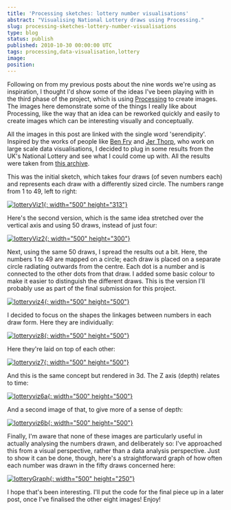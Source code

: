 ```yaml
---
title: 'Processing sketches: lottery number visualisations'
abstract: "Visualising National Lottery draws using Processing."
slug: processing-sketches-lottery-number-visualisations
type: blog
status: publish
published: 2010-10-30 00:00:00 UTC
tags: processing,data-visualisation,lottery
image: 
position: 
---
```


Following on from my previous posts about the nine words we're using as
inspiration, I thought I'd show some of the ideas I've been playing
with in the third phase of the project, which is using [Processing][1] to create images. The images here demonstrate some of
the things I really like about Processing, like the way that an idea can
be reworked quickly and easily to create images which can be interesting
visually and conceptually.

All the images in this post are linked with the single word
'serendipity'. Inspired by the works of people like [Ben Fry][2] and [Jer Thorp][3], who work on
large scale data visualisations, I decided to plug in some results from
the UK's National Lottery and see what I could come up with. All the
results were taken from [this archive][4].

This was the initial sketch, which takes four draws (of seven numbers
each) and represents each draw with a differently sized circle. The
numbers range from 1 to 49, left to right:

[![lotteryViz1](https://farm2.static.flickr.com/1090/5127943179_231bde305a.jpg){:
width="500" height="313"}][5]

Here's the second version, which is the same idea stretched over the
vertical axis and using 50 draws, instead of just four:

[![lotteryViz2](https://farm5.static.flickr.com/4112/5128546308_0ccf4dabd9.jpg){:
width="500" height="300"}][6]

Next, using the same 50 draws, I spread the results out a bit. Here, the
numbers 1 to 49 are mapped on a circle; each draw is placed on a
separate circle radiating outwards from the centre. Each dot is a number
and is connected to the other dots from that draw. I added some basic
colour to make it easier to distinguish the different draws. This is the
version I'll probably use as part of the final submission for this
project.

[![lotteryviz4](https://farm5.static.flickr.com/4087/5128546622_143202574f.jpg){:
width="500" height="500"}][7]

I decided to focus on the shapes the linkages between numbers in each
draw form. Here they are individually:

[![lotteryviz8](https://farm2.static.flickr.com/1260/5128547772_a8a25a17bb.jpg){:
width="500" height="500"}][8]

Here they're laid on top of each other:

[![lotteryviz7](https://farm2.static.flickr.com/1404/5128547418_4373be216a.jpg){:
width="500" height="500"}][9]

And this is the same concept but rendered in 3d. The Z axis (depth)
relates to time:

[![lotteryviz6a](https://farm2.static.flickr.com/1331/5128546966_fe975e4fcd.jpg){:
width="500" height="500"}][10]

And a second image of that, to give more of a sense of depth:

[![lotteryviz6b](https://farm5.static.flickr.com/4072/5127942517_505bd8076e.jpg){:
width="500" height="500"}][11]

Finally, I'm aware that none of these images are particularly useful in
actually analysing the numbers drawn, and deliberately so: I've
approached this from a visual perspective, rather than a data analysis
perspective. Just to show it can be done, though, here's a
straightforward graph of how often each number was drawn in the fifty
draws concerned here:

[![lotteryGraph](https://farm5.static.flickr.com/4107/5128577248_08abffef8c.jpg){:
width="500" height="250"}][12]

I hope that's been interesting. I'll put the code for the final piece
up in a later post, once I've finalised the other eight images! Enjoy!



[1]: http://processing.org/
[2]: http://benfry.com/
[3]: http://blog.blprnt.com/
[4]: http://lottery.merseyworld.com/Winning_index.html
[5]: http://www.flickr.com/photos/53111802@N05/5127943179/
[6]: http://www.flickr.com/photos/53111802@N05/5128546308/
[7]: http://www.flickr.com/photos/53111802@N05/5128546622/
[8]: http://www.flickr.com/photos/53111802@N05/5128547772/
[9]: http://www.flickr.com/photos/53111802@N05/5128547418/
[10]: http://www.flickr.com/photos/53111802@N05/5128546966/
[11]: http://www.flickr.com/photos/53111802@N05/5127942517/
[12]: http://www.flickr.com/photos/53111802@N05/5128577248/
